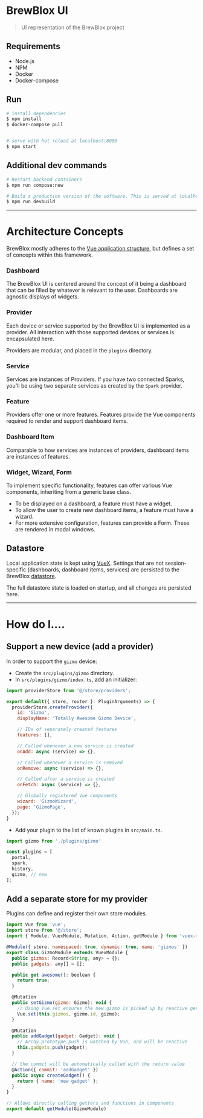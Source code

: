 # BrewBlox UI

> UI representation of the BrewBlox project

## Requirements

* Node.js
* NPM
* Docker
* Docker-compose

## Run

``` bash
# install dependencies
$ npm install
$ docker-compose pull


# serve with hot reload at localhost:8080
$ npm start
```

## Additional dev commands

```bash
# Restart backend containers
$ npm run compose:new

# Build a production version of the software. This is served at localhost:9000
$ npm run devbuild
```

---

# Architecture Concepts

BrewBlox mostly adheres to the [Vue application structure][vue-structure], but defines a set of concepts within this framework.

### Dashboard

The BrewBlox UI is centered around the concept of it being a dashboard that can be filled by whatever is relevant to the user. Dashboards are agnostic displays of widgets.

### Provider

Each device or service supported by the BrewBlox UI is implemented as a provider. All interaction with those supported devices or services is encapsulated here.

Providers are modular, and placed in the `plugins` directory.

### Service

Services are instances of Providers. If you have two connected Sparks, you'll be using two separate services as created by the `Spark` provider.

### Feature

Providers offer one or more features. Features provide the Vue components required to render and support dashboard items.

### Dashboard Item

Comparable to how services are instances of providers, dashboard items are instances of features.

### Widget, Wizard, Form

To implement specific functionality, features can offer various Vue components, inheriting from a generic base class.

* To be displayed on a dashboard, a feature must have a widget.
* To allow the user to create new dashboard items, a feature must have a wizard.
* For more extensive configuration, features can provide a Form. These are rendered in modal windows.

## Datastore

Local application state is kept using [VueX][vuex]. Settings that are not session-specific (dashboards, dashboard items, services) are persisted to the BrewBlox [datastore].

The full datastore state is loaded on startup, and all changes are persisted here.


---

# How do I....

## Support a new device (add a provider)

In order to support the `gizmo` device:

* Create the `src/plugins/gizmo` directory.
* In `src/plugins/gizmo/index.ts`, add an initializer:
```js
import providerStore from '@/store/providers';

export default({ store, router }: PluginArguments) => {
  providerStore.createProvider({
    id: 'Gizmo',
    displayName: 'Totally Awesome Gizmo Device',

    // IDs of separately created features
    features: [],

    // Called whenever a new service is created
    onAdd: async (service) => {},

    // Called whenever a service is removed
    onRemove: async (service) => {},

    // Called after a service is created
    onFetch: async (service) => {},

    // Globally registered Vue components
    wizard: 'GizmoWizard',
    page: 'GizmoPage',
  });
}
```
* Add your plugin to the list of known plugins in `src/main.ts`.
```js
import gizmo from './plugins/gizmo'

const plugins = [
  portal,
  spark,
  history,
  gizmo, // new
];
```

## Add a separate store for my provider

Plugins can define and register their own store modules.

```js
import Vue from 'vue';
import store from '@/store';
import { Module, VuexModule, Mutation, Action, getModule } from 'vuex-module-decorators';

@Module({ store, namespaced: true, dynamic: true, name: 'gizmos' })
export class GizmoModule extends VuexModule {
  public gizmos: Record<String, any> = {};
  public gadgets: any[] = [];

  public get awesome(): boolean {
    return true;
  }

  @Mutation
  public setGizmo(gizmo: Gizmo): void {
    // Using Vue.set ensures the new gizmo is picked up by reactive getters
    Vue.set(this.gizmos, gizmo.id, gizmo);
  }

  @Mutation
  public addGadget(gadget: Gadget): void {
    // Array.prototype.push is watched by Vue, and will be reactive
    this.gadgets.push(gadget);
  }

  // the commit will be automatically called with the return value
  @Action({ commit: 'addGadget' })
  public async createGadget() {
    return { name: 'new gadget' };
  }
}

// Allows directly calling getters and functions in components
export default getModule(GizmoModule)
```





[datastore]: https://github.com/BrewBlox/brewblox-datastore
[vuex]: https://vuex.vuejs.org/guide/
[vue-structure]: https://vuex.vuejs.org/guide/structure.html
[dynamic-vuex]: https://vuex.vuejs.org/guide/modules.html#dynamic-module-registration
